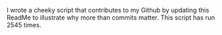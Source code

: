 I wrote a cheeky script that contributes to my Github by updating this ReadMe to illustrate why more than commits matter. This script has run 2545 times.